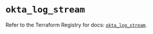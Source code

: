 # `okta_log_stream`

Refer to the Terraform Registry for docs: [`okta_log_stream`](https://registry.terraform.io/providers/okta/okta/4.16.0/docs/resources/log_stream).
